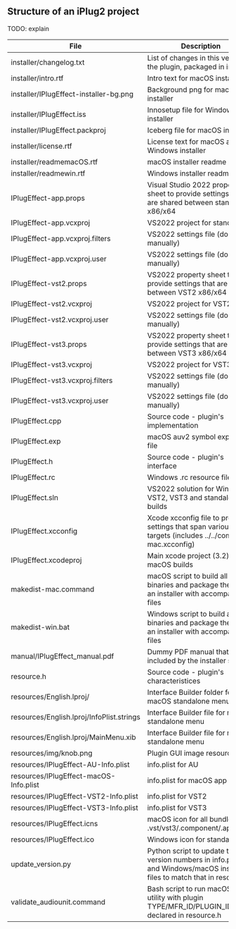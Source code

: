 ## Structure of an iPlug2 project

TODO: explain

| File                                      | Description                                                                                                             |
|-------------------------------------------|-------------------------------------------------------------------------------------------------------------------------|
| installer/changelog.txt                   | List of changes in this version of the plugin, packaged in installer                                                    |
| installer/intro.rtf                       | Intro text for macOS installer                                                                                          |
| installer/IPlugEffect-installer-bg.png    | Background png for macOS installer                                                                                      |
| installer/IPlugEffect.iss                 | Innosetup file for Windows installer                                                                                    |
| installer/IPlugEffect.packproj            | Iceberg file for macOS installer                                                                                        |
| installer/license.rtf                     | License text for macOS and Windows installer                                                                            |
| installer/readmemacOS.rtf                 | macOS installer readme page                                                                                             |
| installer/readmewin.rtf                   | Windows installer readme page                                                                                           |
| IPlugEffect-app.props                     | Visual Studio 2022 property sheet to provide settings that are shared between standalone x86/x64                        |
| IPlugEffect-app.vcxproj                   | VS2022 project for standalone                                                                                           |
| IPlugEffect-app.vcxproj.filters           | VS2022 settings file (don't edit manually)                                                                              |
| IPlugEffect-app.vcxproj.user              | VS2022 settings file (don't edit manually)                                                                              |
| IPlugEffect-vst2.props                    | VS2022 property sheet to provide settings that are shared between VST2 x86/x64                                          |
| IPlugEffect-vst2.vcxproj                  | VS2022 project for VST2                                                                                                 |
| IPlugEffect-vst2.vcxproj.user             | VS2022 settings file (don't edit manually)                                                                              |
| IPlugEffect-vst3.props                    | VS2022 property sheet to provide settings that are shared between VST3 x86/x64                                          |
| IPlugEffect-vst3.vcxproj                  | VS2022 project for VST3                                                                                                 |
| IPlugEffect-vst3.vcxproj.filters          | VS2022 settings file (don't edit manually)                                                                              |
| IPlugEffect-vst3.vcxproj.user             | VS2022 settings file (don't edit manually)                                                                              |
| IPlugEffect.cpp                           | Source code - plugin's implementation                                                                                   |
| IPlugEffect.exp                           | macOS auv2 symbol exports file                                                                                          |
| IPlugEffect.h                             | Source code - plugin's interface                                                                                        |
| IPlugEffect.rc                            | Windows .rc resource file                                                                                               |
| IPlugEffect.sln                           | VS2022 solution for Windows VST2, VST3 and standalone builds                                                            |
| IPlugEffect.xcconfig                      | Xcode xcconfig file to provide settings that span various targets (includes ../../common-mac.xcconfig)                  |
| IPlugEffect.xcodeproj                     | Main xcode project (3.2) for all macOS builds                                                                           |
| makedist-mac.command                      | macOS script to build all binaries and package them in an installer with accompanying files                             |
| makedist-win.bat                          | Windows script to build all binaries and package them in an installer with accompanying files                           |
| manual/IPlugEffect_manual.pdf             | Dummy PDF manual that will be included by the installer scripts                                                         |
| resource.h                                | Source code - plugin's characteristices                                                                                 |
| resources/English.lproj/                  | Interface Builder folder for macOS standalone menu                                                                      |
| resources/English.lproj/InfoPlist.strings | Interface Builder file for macOS standalone menu                                                                        |
| resources/English.lproj/MainMenu.xib      | Interface Builder file for macOS standalone menu                                                                        |
| resources/img/knob.png                    | Plugin GUI image resource                                                                                               |
| resources/IPlugEffect-AU-Info.plist       | info.plist for AU                                                                                                       |
| resources/IPlugEffect-macOS-Info.plist    | info.plist for macOS app                                                                                                |
| resources/IPlugEffect-VST2-Info.plist     | info.plist for VST2                                                                                                     |
| resources/IPlugEffect-VST3-Info.plist     | info.plist for VST3                                                                                                     |
| resources/IPlugEffect.icns                | macOS icon for all bundles .vst/vst3/.component/.app/.dpm                                                               |
| resources/IPlugEffect.ico                 | Windows icon for standalone                                                                                             |
| update_version.py                         | Python script to update the version numbers in info.plist and Windows/macOS installer files to match that in resource.h |
| validate_audiounit.command                | Bash script to run macOS auval utility with plugin TYPE/MFR_ID/PLUGIN_ID as declared in resource.h                      |
